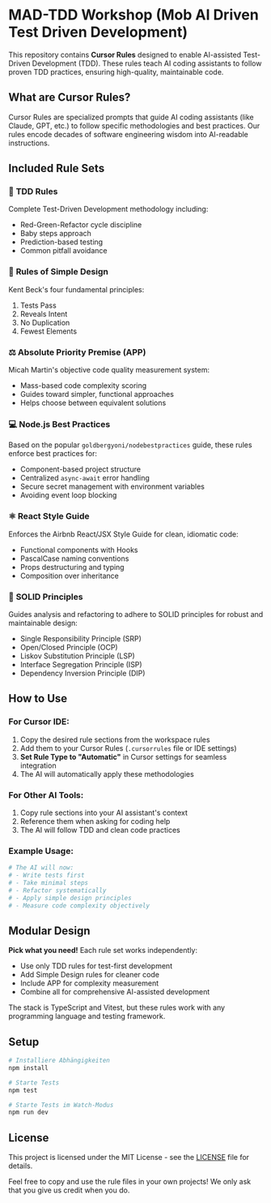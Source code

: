 # MAD-TDD Workshop (Mob AI Driven Test Driven Development)

This repository contains **Cursor Rules** designed to enable AI-assisted Test-Driven Development (TDD). These rules teach AI coding assistants to follow proven TDD practices, ensuring high-quality, maintainable code.

## What are Cursor Rules?

Cursor Rules are specialized prompts that guide AI coding assistants (like Claude, GPT, etc.) to follow specific methodologies and best practices. Our rules encode decades of software engineering wisdom into AI-readable instructions.

## Included Rule Sets

### 🧪 **TDD Rules**
Complete Test-Driven Development methodology including:
- Red-Green-Refactor cycle discipline
- Baby steps approach
- Prediction-based testing
- Common pitfall avoidance

### 🎯 **Rules of Simple Design**
Kent Beck's four fundamental principles:
1. Tests Pass
2. Reveals Intent
3. No Duplication
4. Fewest Elements

### ⚖️ **Absolute Priority Premise (APP)**
Micah Martin's objective code quality measurement system:
- Mass-based code complexity scoring
- Guides toward simpler, functional approaches
- Helps choose between equivalent solutions

### 💻 **Node.js Best Practices**
Based on the popular `goldbergyoni/nodebestpractices` guide, these rules enforce best practices for:
- Component-based project structure
- Centralized `async-await` error handling
- Secure secret management with environment variables
- Avoiding event loop blocking

### ⚛️ **React Style Guide**
Enforces the Airbnb React/JSX Style Guide for clean, idiomatic code:
- Functional components with Hooks
- PascalCase naming conventions
- Props destructuring and typing
- Composition over inheritance

### 🧱 **SOLID Principles**
Guides analysis and refactoring to adhere to SOLID principles for robust and maintainable design:
- Single Responsibility Principle (SRP)
- Open/Closed Principle (OCP)
- Liskov Substitution Principle (LSP)
- Interface Segregation Principle (ISP)
- Dependency Inversion Principle (DIP)

## How to Use

### For Cursor IDE:
1. Copy the desired rule sections from the workspace rules
2. Add them to your Cursor Rules (`.cursorrules` file or IDE settings)
3. **Set Rule Type to "Automatic"** in Cursor settings for seamless integration
4. The AI will automatically apply these methodologies

### For Other AI Tools:
1. Copy rule sections into your AI assistant's context
2. Reference them when asking for coding help
3. The AI will follow TDD and clean code practices

### Example Usage:
```bash
# The AI will now:
# - Write tests first
# - Take minimal steps
# - Refactor systematically
# - Apply simple design principles
# - Measure code complexity objectively
```

## Modular Design

**Pick what you need!** Each rule set works independently:
- Use only TDD rules for test-first development
- Add Simple Design rules for cleaner code
- Include APP for complexity measurement
- Combine all for comprehensive AI-assisted development

The stack is TypeScript and Vitest, but these rules work with any programming language and testing framework.


## Setup

```bash
# Installiere Abhängigkeiten
npm install

# Starte Tests
npm test

# Starte Tests im Watch-Modus
npm run dev
```

## License

This project is licensed under the MIT License - see the [LICENSE](LICENSE) file for details.

Feel free to copy and use the rule files in your own projects! We only ask that you give us credit when you do.
